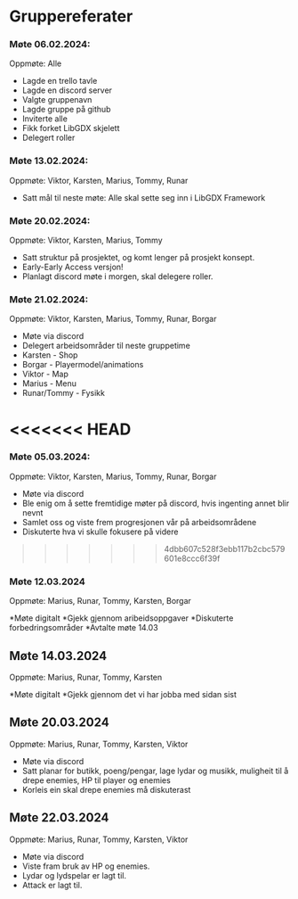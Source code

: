 # Gruppereferater

### Møte 06.02.2024:

Oppmøte: Alle

* Lagde en trello tavle
* Lagde en discord server
* Valgte gruppenavn
* Lagde gruppe på github
* Inviterte alle
* Fikk forket LibGDX skjelett
* Delegert roller


### Møte 13.02.2024:

Oppmøte: Viktor, Karsten, Marius, Tommy, Runar

* Satt mål til neste møte: Alle skal sette seg inn i LibGDX Framework

### Møte 20.02.2024:

Oppmøte: Viktor, Karsten, Marius, Tommy

* Satt struktur på prosjektet, og komt lenger på prosjekt konsept.
* Early-Early Access versjon!
* Planlagt discord møte i morgen, skal delegere roller.

### Møte 21.02.2024:

Oppmøte: Viktor, Karsten, Marius, Tommy, Runar, Borgar

* Møte via discord
* Delegert arbeidsområder til neste gruppetime
* Karsten - Shop
* Borgar - Playermodel/animations
* Viktor - Map
* Marius - Menu
* Runar/Tommy - Fysikk

<<<<<<< HEAD
=======
### Møte 05.03.2024:

Oppmøte: Viktor, Karsten, Marius, Tommy, Runar, Borgar

* Møte via discord
* Ble enig om å sette fremtidige møter på discord, hvis ingenting annet blir nevnt
* Samlet oss og viste frem progresjonen vår på arbeidsområdene
* Diskuterte hva vi skulle fokusere på videre
>>>>>>> 4dbb607c528f3ebb117b2cbc579601e8ccc6f39f


### Møte 12.03.2024

Oppmøte: Marius, Runar, Tommy, Karsten, Borgar

*Møte digitalt
*Gjekk gjennom aribeidsoppgaver
*Diskuterte forbedringsområder
*Avtalte møte 14.03

## Møte 14.03.2024

Oppmøte: Marius, Runar, Tommy, Karsten

*Møte digitalt
*Gjekk gjennom det vi har jobba med sidan sist

## Møte 20.03.2024

Oppmøte: Marius, Runar, Tommy, Karsten, Viktor

* Møte via discord
* Satt planar for butikk, poeng/pengar, lage lydar og musikk, muligheit til å drepe enemies, HP til player og enemies
* Korleis ein skal drepe enemies må diskuterast

## Møte 22.03.2024

Oppmøte: Marius, Runar, Tommy, Karsten, Viktor

* Møte via discord
* Viste fram bruk av HP og enemies.
* Lydar og lydspelar er lagt til.
* Attack er lagt til.
